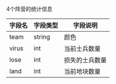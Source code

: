 4个阵营的统计信息

| 字段名 | 字段类型 | 字段说明 |
|-------|-------|-------|
| team  | string  | 颜色  |
| virus  | int  | 当前士兵数量  |
| lose  | int  | 损失的士兵数量  |
| land  | int  | 当前地块数量  |
